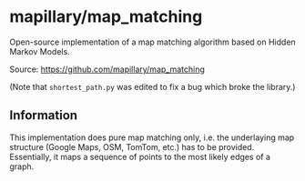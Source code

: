 # mapillary/map_matching

Open-source implementation of a map matching algorithm based on
Hidden Markov Models.

Source: https://github.com/mapillary/map_matching

(Note that `shortest_path.py` was edited to fix a bug which broke the library.)


## Information

This implementation does pure map matching only, i.e. the underlaying map
structure (Google Maps, OSM, TomTom, etc.) has to be provided. Essentially,
it maps a sequence of points to the most likely edges of a graph.
